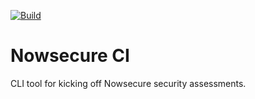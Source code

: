 [![Build](https://github.com/dylanhitt/nowsecure-ci/actions/workflows/build.yml/badge.svg)](https://github.com/dylanhitt/nowsecure-ci/actions/workflows/build.yml)

# Nowsecure CI

CLI tool for kicking off Nowsecure security assessments. 
